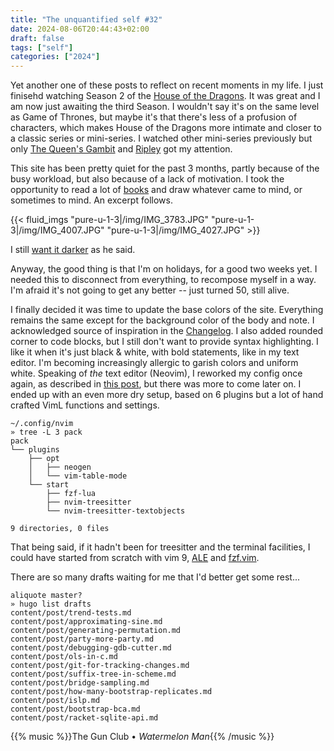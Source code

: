 ```yaml
---
title: "The unquantified self #32"
date: 2024-08-06T20:44:43+02:00
draft: false
tags: ["self"]
categories: ["2024"]
---
```


Yet another one of these posts to reflect on recent moments in my life. I just finisehd watching Season 2 of the [House of the Dragons](https://en.wikipedia.org/wiki/House_of_the_Dragon). It was great and I am now just awaiting the third Season. I wouldn't say it's on the same level as Game of Thrones, but maybe it's that there's less of a profusion of characters, which makes House of the Dragons more intimate and closer to a classic series or mini-series. I watched other mini-series previously but only [The Queen's Gambit](https://en.wikipedia.org/wiki/The_Queen%27s_Gambit_(miniseries)) and [Ripley](https://en.wikipedia.org/wiki/Ripley_(TV_series)) got my attention.

This site has been pretty quiet for the past 3 months, partly because of the busy workload, but also because of a lack of motivation. I took the opportunity to read a lot of [books](/files/books.txt) and draw whatever came to mind, or sometimes to mind. An excerpt follows.

{{< fluid_imgs "pure-u-1-3|/img/IMG_3783.JPG"
               "pure-u-1-3|/img/IMG_4007.JPG"
               "pure-u-1-3|/img/IMG_4027.JPG" >}}

I still [want it darker](https://www.youtube.com/watch?v=v0nmHymgM7Y) as he said.

Anyway, the good thing is that I'm on holidays, for a good two weeks yet. I needed this to disconnect from everything, to recompose myself in a way. I'm afraid it's not going to get any better -- just turned 50, still alive.

I finally decided it was time to update the base colors of the site. Everything remains the same except for the background color of the body and note. I acknowledged source of inspiration in the [Changelog](/changelog). I also added rounded corner to code blocks, but I still don't want to provide syntax highlighting. I like it when it's just black & white, with bold statements, like in my text editor. I'm becoming increasingly allergic to garish colors and uniform white. Speaking of _the_ text editor (Neovim), I reworked my config once again, as described in [this post](/post/neovim-revamped/), but there was more to come later on. I ended up with an even more dry setup, based on 6 plugins but a lot of hand crafted VimL functions and settings.

```shell
~/.config/nvim
» tree -L 3 pack
pack
└── plugins
    ├── opt
    │   ├── neogen
    │   └── vim-table-mode
    └── start
        ├── fzf-lua
        ├── nvim-treesitter
        └── nvim-treesitter-textobjects

9 directories, 0 files
```

That being said, if it hadn't been for treesitter and the terminal facilities, I could have started from scratch with vim 9, [ALE](https://github.com/dense-analysis/ale) and [fzf.vim](https://github.com/junegunn/fzf.vim).

There are so many drafts waiting for me that I'd better get some rest...

```shell
aliquote master?
» hugo list drafts
content/post/trend-tests.md
content/post/approximating-sine.md
content/post/generating-permutation.md
content/post/party-more-party.md
content/post/debugging-gdb-cutter.md
content/post/ols-in-c.md
content/post/git-for-tracking-changes.md
content/post/suffix-tree-in-scheme.md
content/post/bridge-sampling.md
content/post/how-many-bootstrap-replicates.md
content/post/islp.md
content/post/bootstrap-bca.md
content/post/racket-sqlite-api.md
```

{{% music %}}The Gun Club • _Watermelon Man_{{% /music %}}
